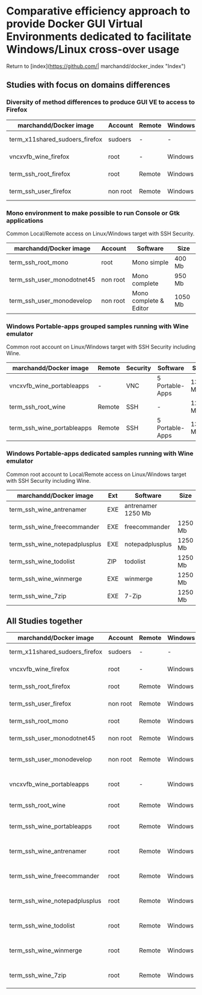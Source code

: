 # Comparative efficiency approach to provide Docker GUI Virtual Environments dedicated to facilitate Windows/Linux cross-over usage

Return to [index](https://github.com/| marchandd/docker_index "Index")

## Studies with focus on domains differences

### Diversity of method differences to produce GUI VE to access to Firefox

| marchandd/Docker image | Account | Remote | Windows | Security | Size  
| --- | --- | --- | --- | --- | ---   
| term_x11shared_sudoers_firefox | sudoers | - | - | - | 450 Mb  
| vncxvfb_wine_firefox | root | - | Windows | VNC basic | 1250 Mb  
| term_ssh_root_firefox | root | Remote | Windows | SSH | 450 Mb  
| term_ssh_user_firefox | non root | Remote | Windows | SSH | 450 Mb  

### Mono environment to make possible to run Console or Gtk applications

Common Local/Remote access on Linux/Windows target with SSH Security.

| marchandd/Docker image | Account | Software | Size  
| --- | --- | --- | ---   
| term_ssh_root_mono | root | Mono simple | 400 Mb  
| term_ssh_user_monodotnet45 | non root | Mono complete | 950 Mb  
| term_ssh_user_monodevelop | non root | Mono complete & Editor | 1050 Mb  

### Windows Portable-apps grouped samples running with Wine emulator

Common root account on Linux/Windows target with SSH Security including Wine.

| marchandd/Docker image | Remote | Security | Software | Size  
| --- | --- | --- | --- | ---   
| vncxvfb_wine_portableapps | - | VNC | 5 Portable-Apps | 1300 Mb  
| term_ssh_root_wine | Remote | SSH | - | 1250 Mb  
| term_ssh_wine_portableapps | Remote | SSH | 5 Portable-Apps | 1300 Mb  

### Windows Portable-apps dedicated samples running with Wine emulator

Common root account to Local/Remote access on Linux/Windows target with SSH Security including Wine.

| marchandd/Docker image | Ext | Software | Size  
| --- | --- | --- | ---   
| term_ssh_wine_antrenamer | EXE | antrenamer 1250 Mb  
| term_ssh_wine_freecommander | EXE | freecommander | 1250 Mb  
| term_ssh_wine_notepadplusplus | EXE | notepadplusplus | 1250 Mb  
| term_ssh_wine_todolist | ZIP | todolist | 1250 Mb  
| term_ssh_wine_winmerge | EXE | winmerge | 1250 Mb  
| term_ssh_wine_7zip | EXE | 7-Zip | 1250 Mb  
 
## All Studies together

| marchandd/Docker image | Account | Remote | Windows | Security | Wine | Software | Size  
| --- | --- | --- | --- | --- | --- | --- | ---  
| term_x11shared_sudoers_firefox | sudoers | - | - | - | - | - | 450 Mb  
| vncxvfb_wine_firefox | root | - | Windows | VNC | Wine | - | 1250 Mb  
| term_ssh_root_firefox | root | Remote | Windows | SSH | - | - | 450 Mb  
| term_ssh_user_firefox | non root | Remote | Windows | SSH | - | - | 450 Mb  
| term_ssh_root_mono | root | Remote | Windows | SSH | - | Mono simple | 400 Mb  
| term_ssh_user_monodotnet45 | non root | Remote | Windows | SSH | - | Mono complete | 950 Mb  
| term_ssh_user_monodevelop | non root | Remote | Windows | SSH | - | Mono complete & Editor | 1050 Mb  
| vncxvfb_wine_portableapps | root | - | Windows | SSH | Wine | 5 Portable-Apps | 1300 Mb  
| term_ssh_root_wine | root | Remote | Windows | SSH | Wine | - | 1250 Mb  
| term_ssh_wine_portableapps | root | Remote | Windows | SSH | Wine | 5 Portable-Apps | 1300 Mb  
| term_ssh_wine_antrenamer | root | Remote | Windows | SSH | Wine | 1 Portable-App | 1250 Mb  
| term_ssh_wine_freecommander | root | Remote | Windows | SSH | Wine | 1 Portable-App | 1250 Mb  
| term_ssh_wine_notepadplusplus | root | Remote | Windows | SSH | Wine | 1 Portable-App | 1250 Mb  
| term_ssh_wine_todolist | root | Remote | Windows | SSH | Wine | 1 Portable-App | 1250 Mb  
| term_ssh_wine_winmerge | root | Remote | Windows | SSH | Wine | 1 Portable-App | 1250 Mb  
| term_ssh_wine_7zip | root | Remote | Windows | SSH | Wine | 1 Portable-App | 1250 Mb  
